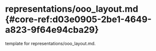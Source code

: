 # representations/ooo_layout.md  {#core-ref:d03e0905-2be1-4649-a823-9f64e94cba29}
 
<span class="fixme template"> template for representations/ooo_layout.md.</span>
